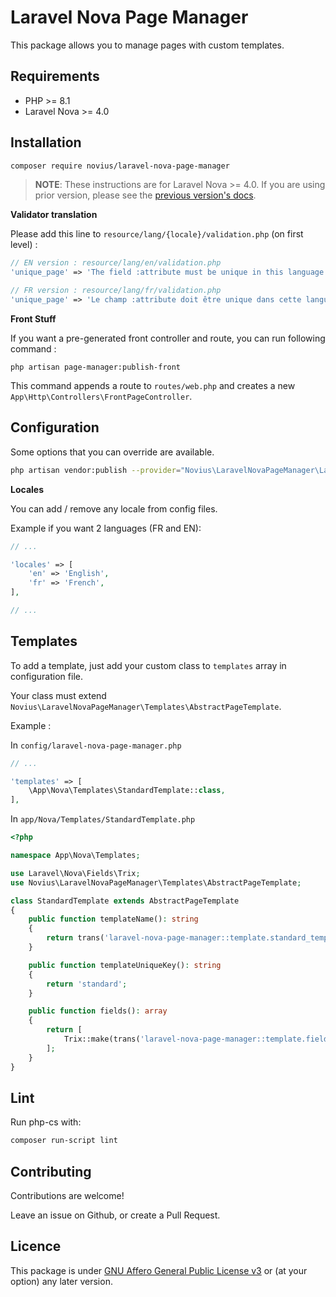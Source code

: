# Laravel Nova Page Manager

This package allows you to manage pages with custom templates.

## Requirements

* PHP >= 8.1
* Laravel Nova >= 4.0

## Installation

```sh
composer require novius/laravel-nova-page-manager
```

> **NOTE**: These instructions are for Laravel Nova >= 4.0. If you are using prior version, please
> see the [previous version's docs](https://github.com/novius/laravel-nova-page-manager/tree/1.x).

**Validator translation**

Please add this line to `resource/lang/{locale}/validation.php` (on first level) :

```php
// EN version : resource/lang/en/validation.php
'unique_page' => 'The field :attribute must be unique in this language.',

// FR version : resource/lang/fr/validation.php
'unique_page' => 'Le champ :attribute doit être unique dans cette langue.',
``` 

**Front Stuff** 

If you want a pre-generated front controller and route, you can run following command :

```shell
php artisan page-manager:publish-front
``` 

This command appends a route to `routes/web.php` and creates a new `App\Http\Controllers\FrontPageController`.

## Configuration

Some options that you can override are available.

```sh
php artisan vendor:publish --provider="Novius\LaravelNovaPageManager\LaravelNovaPageManagerServiceProvider" --tag="config"
```

**Locales**

You can add / remove any locale from config files.

Example if you want 2 languages (FR and EN): 

```php
// ...

'locales' => [
    'en' => 'English',
    'fr' => 'French',
],

// ...
```

## Templates

To add a template, just add your custom class to `templates` array in configuration file.

Your class must extend `Novius\LaravelNovaPageManager\Templates\AbstractPageTemplate`.

Example : 

In `config/laravel-nova-page-manager.php`
```php
// ...

'templates' => [
    \App\Nova\Templates\StandardTemplate::class,
],
```

In `app/Nova/Templates/StandardTemplate.php`

```php
<?php

namespace App\Nova\Templates;

use Laravel\Nova\Fields\Trix;
use Novius\LaravelNovaPageManager\Templates\AbstractPageTemplate;

class StandardTemplate extends AbstractPageTemplate
{
    public function templateName(): string
    {
        return trans('laravel-nova-page-manager::template.standard_template');
    }

    public function templateUniqueKey(): string
    {
        return 'standard';
    }

    public function fields(): array
    {
        return [
            Trix::make(trans('laravel-nova-page-manager::template.field_content'), 'content'),
        ];
    }
}
``` 

## Lint

Run php-cs with:

```sh
composer run-script lint
```

## Contributing

Contributions are welcome!

Leave an issue on Github, or create a Pull Request.

## Licence

This package is under [GNU Affero General Public License v3](http://www.gnu.org/licenses/agpl-3.0.html) or (at your option) any later version.
